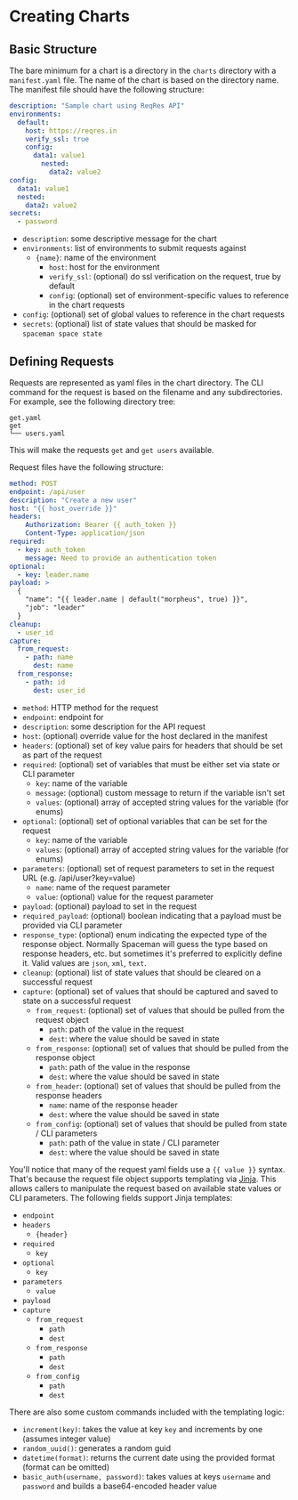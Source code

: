 # Creating Charts

## Basic Structure

The bare minimum for a chart is a directory in the `charts` directory with a `manifest.yaml` file.  The name of the chart is based on the directory name.  The manifest file should have the following structure:
```yaml
description: "Sample chart using ReqRes API"
environments:
  default:
    host: https://reqres.in
    verify_ssl: true
    config:
      data1: value1
        nested:
          data2: value2
config:
  data1: value1
  nested:
    data2: value2
secrets:
  - password
```
- `description`: some descriptive message for the chart
- `environments`: list of environments to submit requests against
    - `{name}`: name of the environment
        - `host`: host for the environment
        - `verify_ssl`: (optional) do ssl verification on the request, true by default
        - `config`: (optional) set of environment-specific values to reference in the chart requests
- `config`: (optional) set of global values to reference in the chart requests
- `secrets`: (optional) list of state values that should be masked for `spaceman space state`

## Defining Requests

Requests are represented as yaml files in the chart directory.  The CLI command for the request is based on the filename and any subdirectories.  For example, see the following directory tree:
```
get.yaml
get
└── users.yaml
```
This will make the requests `get` and `get users` available.

Request files have the following structure:
```yaml
method: POST
endpoint: /api/user
description: "Create a new user"
host: "{{ host_override }}"
headers:
    Authorization: Bearer {{ auth_token }}
    Content-Type: application/json
required:
  - key: auth_token
    message: Need to provide an authentication token
optional:
  - key: leader.name
payload: >
  {
    "name": "{{ leader.name | default("morpheus", true) }}",
    "job": "leader"
  }
cleanup:
  - user_id
capture:
  from_request:
    - path: name
      dest: name
  from_response:
    - path: id
      dest: user_id
```
- `method`: HTTP method for the request
- `endpoint`: endpoint for
- `description`: some description for the API request
- `host`: (optional) override value for the host declared in the manifest
- `headers`: (optional) set of key value pairs for headers that should be set as part of the request
- `required`: (optional) set of variables that must be either set via state or CLI parameter
    - `key`: name of the variable
    - `message`: (optional) custom message to return if the variable isn't set
    - `values`: (optional) array of accepted string values for the variable (for enums)
- `optional`: (optional) set of optional variables that can be set for the request
    - `key`: name of the variable
    - `values`: (optional) array of accepted string values for the variable (for enums)
- `parameters`: (optional) set of request parameters to set in the request URL (e.g. /api/user?key=value)
    - `name`: name of the request parameter
    - `value`: (optional) value for the request parameter
- `payload`: (optional) payload to set in the request
- `required_payload`: (optional) boolean indicating that a payload must be provided via CLI parameter
- `response_type`: (optional) enum indicating the expected type of the response object.  Normally Spaceman will guess the type based on response headers, etc. but sometimes it's preferred to explicitly define it.  Valid values are `json`, `xml`, `text`.
- `cleanup`: (optional) list of state values that should be cleared on a successful request
- `capture`: (optional) set of values that should be captured and saved to state on a successful request
    - `from_request`: (optional) set of values that should be pulled from the request object
        - `path`: path of the value in the request
        - `dest`: where the value should be saved in state
    - `from_response`: (optional) set of values that should be pulled from the response object
        - `path`: path of the value in the response
        - `dest`: where the value should be saved in state
    - `from_header`: (optional) set of values that should be pulled from the response headers
        - `name`: name of the response header
        - `dest`: where the value should be saved in state
    - `from_config`: (optional) set of values that should be pulled from state / CLI parameters
        - `path`: path of the value in state / CLI parameter
        - `dest`: where the value should be saved in state

You'll notice that many of the request yaml fields use a `{{ value }}` syntax.  That's because the request file object supports templating via [Jinja](https://jinja.palletsprojects.com/en/3.1.x/).  This allows callers to manipulate the request based on available state values or CLI parameters.  The following fields support Jinja templates:
- `endpoint`
- `headers`
    - `{header}`
- `required`
    - `key`
- `optional`
    - `key`
- `parameters`
    - `value`
- `payload`
- `capture`
    - `from_request`
        - `path`
        - `dest`
    - `from_response`
        - `path`
        - `dest`
    - `from_config`
        - `path`
        - `dest`

There are also some custom commands included with the templating logic:
- `increment(key)`: takes the value at key `key` and increments by one (assumes integer value)
- `random_uuid()`: generates a random guid
- `datetime(format)`: returns the current date using the provided format (format can be omitted)
- `basic_auth(username, password)`: takes values at keys `username` and `password` and builds a base64-encoded header value
